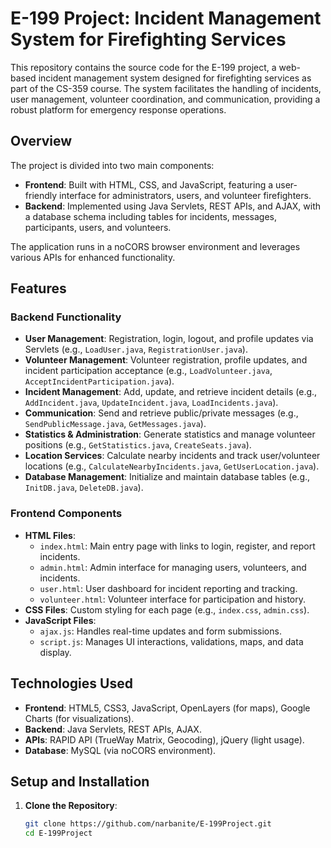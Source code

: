 # E-199 Project: Incident Management System for Firefighting Services

This repository contains the source code for the E-199 project, a web-based incident management system designed for firefighting services as part of the CS-359 course. The system facilitates the handling of incidents, user management, volunteer coordination, and communication, providing a robust platform for emergency response operations.

## Overview

The project is divided into two main components:
- **Frontend**: Built with HTML, CSS, and JavaScript, featuring a user-friendly interface for administrators, users, and volunteer firefighters.
- **Backend**: Implemented using Java Servlets, REST APIs, and AJAX, with a database schema including tables for incidents, messages, participants, users, and volunteers.

The application runs in a noCORS browser environment and leverages various APIs for enhanced functionality.

## Features

### Backend Functionality
- **User Management**: Registration, login, logout, and profile updates via Servlets (e.g., `LoadUser.java`, `RegistrationUser.java`).
- **Volunteer Management**: Volunteer registration, profile updates, and incident participation acceptance (e.g., `LoadVolunteer.java`, `AcceptIncidentParticipation.java`).
- **Incident Management**: Add, update, and retrieve incident details (e.g., `AddIncident.java`, `UpdateIncident.java`, `LoadIncidents.java`).
- **Communication**: Send and retrieve public/private messages (e.g., `SendPublicMessage.java`, `GetMessages.java`).
- **Statistics & Administration**: Generate statistics and manage volunteer positions (e.g., `GetStatistics.java`, `CreateSeats.java`).
- **Location Services**: Calculate nearby incidents and track user/volunteer locations (e.g., `CalculateNearbyIncidents.java`, `GetUserLocation.java`).
- **Database Management**: Initialize and maintain database tables (e.g., `InitDB.java`, `DeleteDB.java`).

### Frontend Components
- **HTML Files**: 
  - `index.html`: Main entry page with links to login, register, and report incidents.
  - `admin.html`: Admin interface for managing users, volunteers, and incidents.
  - `user.html`: User dashboard for incident reporting and tracking.
  - `volunteer.html`: Volunteer interface for participation and history.
- **CSS Files**: Custom styling for each page (e.g., `index.css`, `admin.css`).
- **JavaScript Files**: 
  - `ajax.js`: Handles real-time updates and form submissions.
  - `script.js`: Manages UI interactions, validations, maps, and data display.

## Technologies Used
- **Frontend**: HTML5, CSS3, JavaScript, OpenLayers (for maps), Google Charts (for visualizations).
- **Backend**: Java Servlets, REST APIs, AJAX.
- **APIs**: RAPID API (TrueWay Matrix, Geocoding), jQuery (light usage).
- **Database**: MySQL (via noCORS environment).

## Setup and Installation

1. **Clone the Repository**:
   ```bash
   git clone https://github.com/narbanite/E-199Project.git
   cd E-199Project

